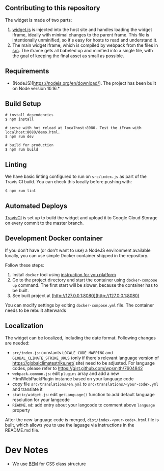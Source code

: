 ## Contributing to this repository

The widget is made of two parts:

1. [widget.js](https://github.com/global-climate-strikes/digital-climate-strike/blob/master/static/widget.js) is injected into the host site and handles loading the widget iframe, ideally with minimal changes to the parent frame. This file is intentionally unminified, so it's easy for hosts to read and understand it.
2. The main widget iframe, which is compiled by webpack from the files in [src](https://github.com/global-climate-strikes/digital-climate-strike/tree/master/src). The iframe gets all babeled up and minified into a single file, with the goal of keeping the final asset as small as possible. 

## Requirements 

- (NodeJS)[https://nodejs.org/en/download/]. The project has been built on Node version 10.16.*

## Build Setup

```
# install dependencies
$ npm install

# serve with hot reload at localhost:8080. Test the iFram with localhost:8080/demo.html.
$ npm run dev

# build for production
$ npm run build
```

## Linting

We have basic linting configured to run on `src/index.js` as part of the Travis CI build. You can check this locally before pushing with:

```
$ npm run lint
```

## Automated Deploys

[TravisCI](https://travis-ci.com/fightforthefuture/digital-climate-strike/branches) is set up to build the widget and upload it to Google Cloud Storage on every commit to the master branch.

## Development Docker container

If you don't have (or don't want to use) a NodeJS environment available locally, you can use simple Docker container shipped in the repository.

Follow these steps:

1. Install `docker` tool using [instruction for you platform](https://docs.docker.com/install/)
2. Go to the project directory and start the container using `docker-compose up` command. The first start will be slower, because the container has to be built.
3. See built project at [http://127.0.0.1:8080](http://127.0.0.1:8080)

You can modify settings by editing `docker-compose.yml` file. The container needs to be rebuilt afterwards

## Localization

The widget can be localized, including the date format. Following changes are needed:

- `src/index.js`: constants `LOCALE_CODE_MAPPING` and `GLOBAL_CLIMATE_STRIKE_URLS` (only if there's relevant language version of https://globalclimatestrike.net/ site) need to be adjusted. For language codes, please refer to https://gist.github.com/wpsmith/7604842
- `webpack.common.js`: edit `plugins` array and add a new HtmlWebPackPlugin instance based on your language code
- copy file `src/translations/en.yml` to `src/translations/<your-code>.yml` and translate it
- `static/widget.js`: edit `getLanguage()` function to add default language resolution for your langcode
- `README.md`: add entry about your langcode to comment above `language` property

After the new language code is merged, `dist/index-<your-code>.html` file is built, which allows you to use the laguage via instructions in the README.md file.

# Dev Notes

- We use [BEM](http://getbem.com/) for CSS class structure
